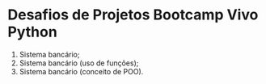 # Desafios de Projetos Bootcamp Vivo Python

1. Sistema bancário;
2. Sistema bancário (uso de funções);
3. Sistema bancário (conceito de POO).